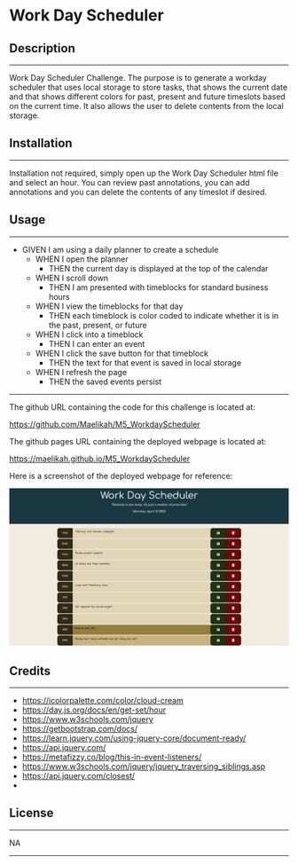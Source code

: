 # Work Day Scheduler

## Description
---
Work Day Scheduler Challenge. The purpose is to generate a workday scheduler that uses local storage to store tasks, that shows the current date and that shows different colors for past, present and future timeslots based on the current time. It also allows the user to delete contents from the local storage.

## Installation
---
Installation not required, simply open up the Work Day Scheduler html file and select an hour. You can review past annotations, you can add annotations and you can delete the contents of any timeslot if desired.

## Usage
---

- GIVEN I am using a daily planner to create a schedule
    - WHEN I open the planner
        - THEN the current day is displayed at the top of the calendar
    - WHEN I scroll down
        - THEN I am presented with timeblocks for standard business hours
    - WHEN I view the timeblocks for that day
        - THEN each timeblock is color coded to indicate whether it is in the past, present, or future
    - WHEN I click into a timeblock
        - THEN I can enter an event
    - WHEN I click the save button for that timeblock
        - THEN the text for that event is saved in local storage
    - WHEN I refresh the page
        - THEN the saved events persist


---

The github URL containing the code for this challenge is located at:

https://github.com/Maelikah/M5_WorkdayScheduler

The github pages URL containing the deployed webpage is located at:

https://maelikah.github.io/M5_WorkdayScheduler

Here is a screenshot of the deployed webpage for reference:


![Screenshot](Assets/images/screenshot.png)


## Credits
---
- https://icolorpalette.com/color/cloud-cream
- https://day.js.org/docs/en/get-set/hour
- https://www.w3schools.com/jquery
- https://getbootstrap.com/docs/
- https://learn.jquery.com/using-jquery-core/document-ready/
- https://api.jquery.com/
- https://metafizzy.co/blog/this-in-event-listeners/
- https://www.w3schools.com/jquery/jquery_traversing_siblings.asp
- https://api.jquery.com/closest/
- 


## License
---

NA

---